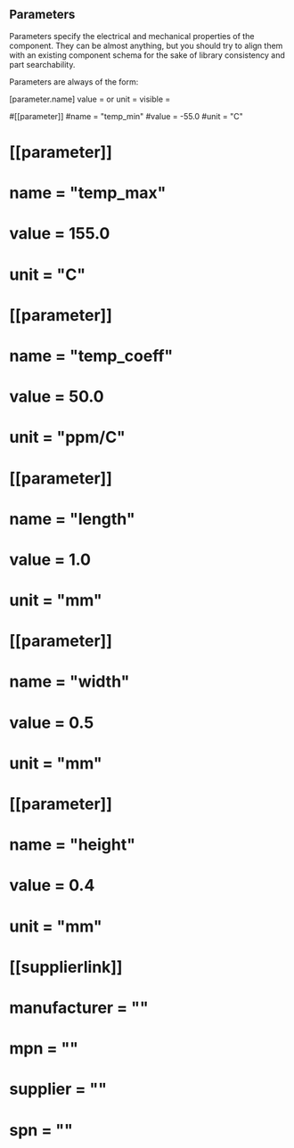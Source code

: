 
Parameters
----------
Parameters specify the electrical and mechanical properties of the component. They can be almost anything,
but you should try to align them with an existing component schema for the sake of library consistency and 
part searchability. 

Parameters are always of the form:

[parameter.name]
value = <string> or <number> 
unit = <string> 
visible = <boolean> 


#[[parameter]]
#name = "temp_min"
#value = -55.0
#unit = "C"

# [[parameter]]
# name = "temp_max"
# value = 155.0
# unit = "C"

# [[parameter]]
# name = "temp_coeff"
# value = 50.0
# unit = "ppm/C"

# [[parameter]]
# name = "length"
# value = 1.0
# unit = "mm"

# [[parameter]]
# name = "width"
# value = 0.5
# unit = "mm"

# [[parameter]]
# name = "height"
# value = 0.4
# unit = "mm"

# [[supplierlink]]
# manufacturer = ""
# mpn = ""
# supplier = ""
# spn = ""

